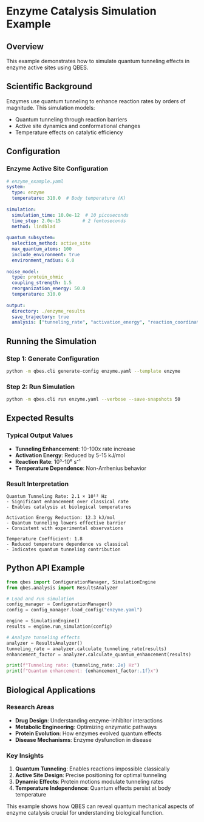 # Enzyme Catalysis Simulation Example

## Overview
This example demonstrates how to simulate quantum tunneling effects in enzyme active sites using QBES.

## Scientific Background
Enzymes use quantum tunneling to enhance reaction rates by orders of magnitude. This simulation models:
- Quantum tunneling through reaction barriers
- Active site dynamics and conformational changes
- Temperature effects on catalytic efficiency

## Configuration

### Enzyme Active Site Configuration
```yaml
# enzyme_example.yaml
system:
  type: enzyme
  temperature: 310.0  # Body temperature (K)
  
simulation:
  simulation_time: 10.0e-12  # 10 picoseconds
  time_step: 2.0e-15        # 2 femtoseconds
  method: lindblad
  
quantum_subsystem:
  selection_method: active_site
  max_quantum_atoms: 100
  include_environment: true
  environment_radius: 6.0
  
noise_model:
  type: protein_ohmic
  coupling_strength: 1.5
  reorganization_energy: 50.0
  temperature: 310.0
  
output:
  directory: ./enzyme_results
  save_trajectory: true
  analysis: ["tunneling_rate", "activation_energy", "reaction_coordinate"]
```

## Running the Simulation

### Step 1: Generate Configuration
```bash
python -m qbes.cli generate-config enzyme.yaml --template enzyme
```

### Step 2: Run Simulation
```bash
python -m qbes.cli run enzyme.yaml --verbose --save-snapshots 50
```

## Expected Results

### Typical Output Values
- **Tunneling Enhancement**: 10-100x rate increase
- **Activation Energy**: Reduced by 5-15 kJ/mol
- **Reaction Rate**: 10³-10⁶ s⁻¹
- **Temperature Dependence**: Non-Arrhenius behavior

### Result Interpretation
```
Quantum Tunneling Rate: 2.1 × 10¹² Hz
- Significant enhancement over classical rate
- Enables catalysis at biological temperatures

Activation Energy Reduction: 12.3 kJ/mol
- Quantum tunneling lowers effective barrier
- Consistent with experimental observations

Temperature Coefficient: 1.8
- Reduced temperature dependence vs classical
- Indicates quantum tunneling contribution
```

## Python API Example

```python
from qbes import ConfigurationManager, SimulationEngine
from qbes.analysis import ResultsAnalyzer

# Load and run simulation
config_manager = ConfigurationManager()
config = config_manager.load_config("enzyme.yaml")

engine = SimulationEngine()
results = engine.run_simulation(config)

# Analyze tunneling effects
analyzer = ResultsAnalyzer()
tunneling_rate = analyzer.calculate_tunneling_rate(results)
enhancement_factor = analyzer.calculate_quantum_enhancement(results)

print(f"Tunneling rate: {tunneling_rate:.2e} Hz")
print(f"Quantum enhancement: {enhancement_factor:.1f}x")
```

## Biological Applications

### Research Areas
- **Drug Design**: Understanding enzyme-inhibitor interactions
- **Metabolic Engineering**: Optimizing enzymatic pathways
- **Protein Evolution**: How enzymes evolved quantum effects
- **Disease Mechanisms**: Enzyme dysfunction in disease

### Key Insights
1. **Quantum Tunneling**: Enables reactions impossible classically
2. **Active Site Design**: Precise positioning for optimal tunneling
3. **Dynamic Effects**: Protein motions modulate tunneling rates
4. **Temperature Independence**: Quantum effects persist at body temperature

This example shows how QBES can reveal quantum mechanical aspects of enzyme catalysis crucial for understanding biological function.